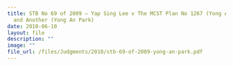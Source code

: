 ```yaml
---
title: STB No 69 of 2009 – Yap Sing Lee v The MCST Plan No 1267 (Yong An Park)
  and Another (Yong An Park)
date: 2010-06-10
layout: file
description: ""
image: ""
file_url: /files/Judgments/2010/stb-69-of-2009-yong-an-park.pdf
---
```


